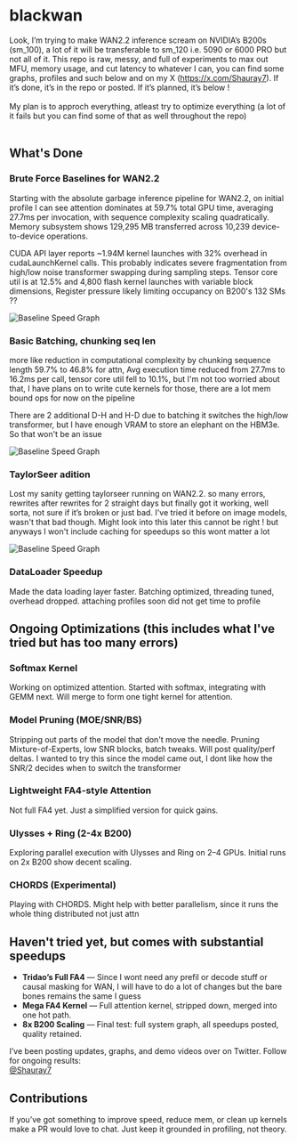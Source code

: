 # blackwan
Look, I’m trying to make WAN2.2 inference scream on NVIDIA’s B200s (sm_100), a lot of it will be transferable to sm_120 i.e. 5090 or 6000 PRO but not all of it. This repo is raw, messy, and full of experiments to max out MFU, memory usage, and cut latency to whatever I can, you can find some graphs, profiles and such below and on my X (<a>https://x.com/Shauray7</a>). If it’s done, it’s in the repo or posted. If it’s planned, it’s below !
<br><br>
My plan is to approch everything, atleast try to optimize everything (a lot of it fails but you can find some of that as well throughout the repo) 
<br><br>
<h2>What's Done</h2>
  <h3>Brute Force Baselines for WAN2.2</h3>
  <p>
    Starting with the absolute garbage inference pipeline for WAN2.2, on initial profile I can see attention dominates at 59.7% total GPU time, averaging 27.7ms per invocation, with sequence complexity scaling quadratically. Memory subsystem shows 129,295 MB transferred across 10,239 device-to-device operations.
  </p>
  <p>
    CUDA API layer reports ~1.94M kernel launches with 32% overhead in cudaLaunchKernel calls. This probably indicates severe fragmentation from high/low noise transformer swapping during sampling steps. Tensor core util is at 12.5% and 4,800 flash kernel launches with variable block dimensions, Register pressure likely limiting occupancy on B200's 132 SMs ??
  </p>
  <img src="assets/b200_baseline.png" alt="Baseline Speed Graph">

<h3>Basic Batching, chunking seq len</h3>
<p>
  more like reduction in computational complexity by chunking sequence length 59.7% to 46.8% for attn, Avg execution time reduced from 27.7ms to 16.2ms per call, tensor core util fell to 10.1%, but I'm not too worried about that, I have plans on to write cute kernels for those, there are a lot mem bound ops for now on the pipeline 
</p>
<p>
  There are 2 additional D-H and H-D due to batching it switches the high/low transformer, but I have enough VRAM to store an elephant on the HBM3e. So that won't be an issue
</p>
  <img src="assets/b200_baseline.png" alt="Baseline Speed Graph">

<h3>TaylorSeer adition</h3>
<p>
  Lost my sanity getting taylorseer running on WAN2.2. so many errors, rewrites after rewrites for 2 straight days but finally got it working, well sorta, not sure if it’s broken or just bad. I've tried it before on image models, wasn't that bad though. Might look into this later this cannot be right ! but anyways I won't include caching for speedups so this wont matter a lot 
</p>
  <img src="assets/b200_baseline.png" alt="Baseline Speed Graph">

<h3>DataLoader Speedup</h3>
<p>
  Made the data loading layer faster. Batching optimized, threading tuned, overhead dropped. attaching profiles soon did not get time to profile 
</p>

<h2>Ongoing Optimizations (this includes what I've tried but has too many errors)</h2>
<h3>Softmax Kernel</h3>
<p>
    Working on optimized attention. Started with softmax, integrating with GEMM next. Will merge to form one tight kernel for attention.
</p>
<h3>Model Pruning (MOE/SNR/BS)</h3>
<p>
  Stripping out parts of the model that don't move the needle. Pruning Mixture-of-Experts, low SNR blocks, batch tweaks. Will post quality/perf deltas. I wanted to try this since the model came out, I dont like how the SNR/2 decides when to switch the transformer 
</p>

<h3>Lightweight FA4-style Attention</h3>
<p>
  Not full FA4 yet. Just a simplified version for quick gains.
</p>

<h3>Ulysses + Ring (2-4x B200)</h3>
<p>
  Exploring parallel execution with Ulysses and Ring on 2–4 GPUs. Initial runs on 2x B200 show decent scaling.
</p>

<h3>CHORDS (Experimental)</h3>
<p>
  Playing with CHORDS. Might help with better parallelism, since it runs the whole thing distributed not just attn
</p>

<h2>Haven't tried yet, but comes with substantial speedups</h2>
  <ul>
    <li><strong>Tridao’s Full FA4</strong> — Since I wont need any prefil or decode stuff or causal masking for WAN, I will have to do a lot of changes but the bare bones remains the same I guess</li>
    <li><strong>Mega FA4 Kernel</strong> — Full attention kernel, stripped down, merged into one hot path.</li>
    <li><strong>8x B200 Scaling</strong> — Final test: full system graph, all speedups posted, quality retained.</li>
  </ul>

<p>
  I’ve been posting updates, graphs, and demo videos over on Twitter. Follow for ongoing results:
  <br>
  <a href="https://twitter.com/Shauray7" target="_blank">@Shauray7</a>
</p>

<h2>Contributions</h2>
  <p>
    If you’ve got something to improve speed, reduce mem, or clean up kernels make a PR would love to chat. Just keep it grounded in profiling, not theory.
  </p>
